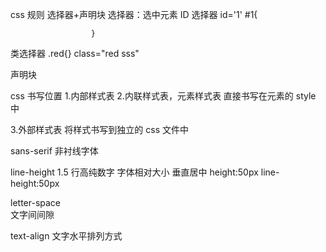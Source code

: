 css 规则 选择器+声明块
选择器：选中元素
ID 选择器 id='1' #1{

                      }

类选择器
.red{}
class="red sss"

声明块

css 书写位置 1.内部样式表 <style> </style> 2.内联样式表，元素样式表
直接书写在元素的 style 中

3.外部样式表
将样式书写到独立的 css 文件中

  <head>
    <link rel='' href=''>
  </head>

sans-serif 非衬线字体

line-height 1.5
  行高纯数字 字体相对大小
  垂直居中 
  height:50px
  line-height:50px

letter-space  
  文字间间隙

text-align
文字水平排列方式

